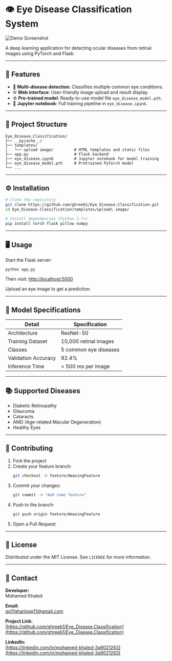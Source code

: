
# 👁️ Eye Disease Classification System

![Demo Screenshot](https://raw.githubusercontent.com/ghreeb1/Eye_Disease.Classification/master/upload%20image/1.png)

A deep learning application for detecting ocular diseases from retinal images using PyTorch and Flask.

---

## 🚀 Features

- 🧠 **Multi-disease detection**: Classifies multiple common eye conditions.
- 🌐 **Web interface**: User-friendly image upload and result display.
- ⚙️ **Pre-trained model**: Ready-to-use model file `eye_disease_model.pth`.
- 📓 **Jupyter notebook**: Full training pipeline in `eye_disease.ipynb`.

---

## 📂 Project Structure

```
Eye_Disease.Classification/
├── __pycache__/
├── templates/
│   └── upload image/         # HTML templates and static files
├── app.py                    # Flask backend
├── eye_disease.ipynb         # Jupyter notebook for model training
├── eye_disease_model.pth     # Pretrained PyTorch model
└── ...
```

---

## ⚙️ Installation

```bash
# Clone the repository
git clone https://github.com/ghreeb1/Eye_Disease.Classification.git
cd Eye_Disease.Classification/templates/upload\ image/

# Install dependencies (Python 3.7+)
pip install torch flask pillow numpy
```

---

## 🖥️ Usage

Start the Flask server:

```bash
python app.py
```

Then visit: [http://localhost:5000](http://localhost:5000)

Upload an eye image to get a prediction.

---

## 🧠 Model Specifications

| Detail              | Specification                  |
|---------------------|--------------------------------|
| Architecture        | ResNet-50                      |
| Training Dataset    | 10,000 retinal images          |
| Classes             | 5 common eye diseases          |
| Validation Accuracy | 92.4%                          |
| Inference Time      | < 500 ms per image             |

---

## 📚 Supported Diseases

- Diabetic Retinopathy  
- Glaucoma  
- Cataracts  
- AMD (Age-related Macular Degeneration)  
- Healthy Eyes  

---

## 🤝 Contributing

1. Fork the project  
2. Create your feature branch:  
   ```bash
   git checkout -b feature/AmazingFeature
   ```
3. Commit your changes:  
   ```bash
   git commit -m "Add some feature"
   ```
4. Push to the branch:  
   ```bash
   git push origin feature/AmazingFeature
   ```
5. Open a Pull Request

---

## 📜 License

Distributed under the MIT License. See `LICENSE` for more information.

---

## 📧 Contact

**Developer:**  
Mohamed Khaled

**Email:**  
qq11gharipqq11@gmail.com

**Project Link:**  
[https://github.com/ghreeb1/Eye_Disease.Classification](https://github.com/ghreeb1/Eye_Disease.Classification)

**LinkedIn:**  
[https://linkedin.com/in/mohamed-khaled-3a9021263](https://linkedin.com/in/mohamed-khaled-3a9021263)

